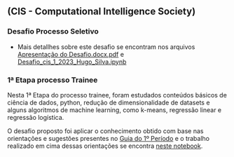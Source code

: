 ## (CIS - Computational Intelligence Society)

### Desafio Processo Seletivo

- Mais detallhes sobre este desafio se encontram nos arquivos [Apresentação do Desafio.docx.pdf](./Desafio%20Proceso%20Seletivo/Apresenta%C3%A7%C3%A3o%20do%20Desafio.docx.pdf) e [Desafio_cis_1_2023_Hugo_Silva.ipynb](./Desafio%20Proceso%20Seletivo/Desafio_cis_1_2023_Hugo_Silva.ipynb)

### 1ª Etapa processo Trainee

Nesta 1ª Etapa do processo trainee, foram estudados conteúdos básicos de ciência de dados, python, redução de dimensionalidade de datasets e alguns algoritmos de machine learning, como k-means, regressão linear e regressão logística.

O desafio proposto foi aplicar o conhecimento obtido com base nas orientações e sugestões presentes no [Guia do 1º Período](./PeriodoT1/Trainee%20-%201%C2%BA%20Per%C3%ADodo.pdf) e o trabalho realizado em cima dessas orientações se encontra [neste notebook](./PeriodoT1/notebook.ipynb).


